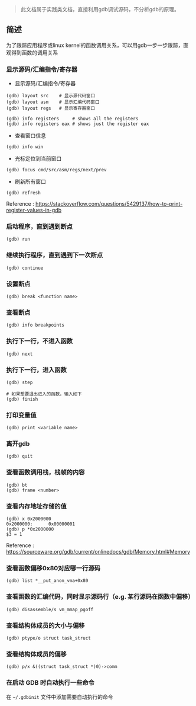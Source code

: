> 此文档属于实践类文档，直接利用gdb调试源码，不分析gdb的原理。

## 简述

为了跟踪应用程序或linux kernel的函数调用关系，可以用gdb一步一步跟踪，直观得到函数的调用关系

### 显示源码/汇编指令/寄存器

* 显示源码/汇编指令/寄存器

```
(gdb) layout src    # 显示源代码窗口
(gdb) layout asm    # 显示汇编代码窗口
(gdb) layout regs   # 显示寄存器窗口

(gdb) info registers     # shows all the registers
(gdb) info registers eax # shows just the register eax
```

* 查看窗口信息

```
(gdb) info win
```

* 光标定位到当前窗口

```
(gdb) focus cmd/src/asm/regs/next/prev
```

* 刷新所有窗口

```
(gdb) refresh
```

Reference : https://stackoverflow.com/questions/5429137/how-to-print-register-values-in-gdb

### 启动程序，直到遇到断点

```
(gdb) run
```

### 继续执行程序，直到遇到下一次断点

```
(gdb) continue
```

### 设置断点

```
(gdb) break <function name>
```

### 查看断点

```
(gdb) info breakpoints
```

### 执行下一行，不进入函数

```
(gdb) next
```

### 执行下一行，进入函数

```
(gdb) step

# 如果想要退出进入的函数，输入如下
(gdb) finish
```

### 打印变量值

```
(gdb) print <variable name>
```

### 离开gdb

```
(gdb) quit
```

### 查看函数调用栈，栈帧的内容

```
(gdb) bt
(gdb) frame <number>
```

### 查看内存地址存储的值

```
(gdb) x 0x2000000
0x2000000:      0x00000001
(gdb) p *0x2000000
$3 = 1
```

Reference : https://sourceware.org/gdb/current/onlinedocs/gdb/Memory.html#Memory

### 查看函数偏移0x80对应哪一行源码

```
(gdb) list *__put_anon_vma+0x80
```

### 查看函数的汇编代码，同时显示源码行（e.g. 某行源码在函数中偏移）

```
(gdb) disassemble/s vm_mmap_pgoff
```

### 查看结构体成员的大小与偏移

```
(gdb) ptype/o struct task_struct
```

### 查看结构体成员的偏移

```
(gdb) p/x &((struct task_struct *)0)->comm
```

### 在启动 GDB 时自动执行一些命令

在 `~/.gdbinit` 文件中添加需要自动执行的命令
